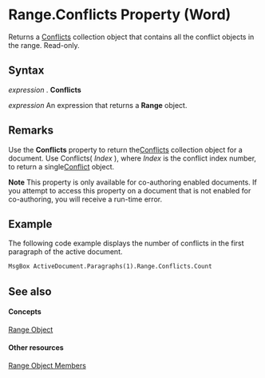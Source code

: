 
# Range.Conflicts Property (Word)

Returns a [Conflicts](476e8f6d-c93e-b372-2fa7-1c9a4a84a182.md) collection object that contains all the conflict objects in the range. Read-only.


## Syntax

 _expression_ . **Conflicts**

 _expression_ An expression that returns a **Range** object.


## Remarks

Use the  **Conflicts** property to return the[Conflicts](476e8f6d-c93e-b372-2fa7-1c9a4a84a182.md) collection object for a document. Use Conflicts( _Index_ ), where _Index_ is the conflict index number, to return a single[Conflict](e9fe0318-d3e3-7589-0c15-64210ac5b709.md) object.


 **Note**  This property is only available for co-authoring enabled documents. If you attempt to access this property on a document that is not enabled for co-authoring, you will receive a run-time error.


## Example

The following code example displays the number of conflicts in the first paragraph of the active document.


```vb
MsgBox ActiveDocument.Paragraphs(1).Range.Conflicts.Count
```


## See also


#### Concepts


[Range Object](15a7a1c4-5f3f-5b6e-60e9-29688de3f274.md)
#### Other resources


[Range Object Members](3c4a36d9-2a80-5aaf-827b-275a52bfa193.md)
